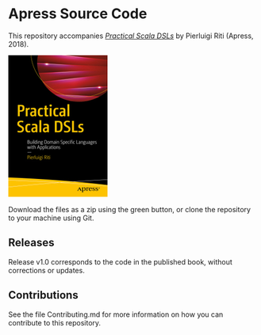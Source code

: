 # Apress Source Code

This repository accompanies [*Practical Scala DSLs*](https://www.apress.com/9781484230350) by Pierluigi Riti (Apress, 2018).

[comment]: #cover
![Cover image](9781484230350.jpg)

Download the files as a zip using the green button, or clone the repository to your machine using Git.

## Releases

Release v1.0 corresponds to the code in the published book, without corrections or updates.

## Contributions

See the file Contributing.md for more information on how you can contribute to this repository.